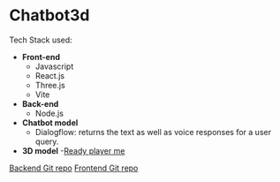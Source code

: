 # Chatbot3d
Tech Stack used:
- **Front-end**
  - Javascript
  - React.js
  - Three.js
  - Vite
- **Back-end**
  - Node.js
- **Chatbot model**
  - Dialogflow: returns the text as well as voice responses for a user query.
- **3D model**
  -[Ready player me](https://readyplayer.me/)

[Backend Git repo](https://github.com/Aditya16828/chatbot3d-backend.git)
[Frontend Git repo](https://github.com/Aditya16828/chatbot3d-frontend.git)
